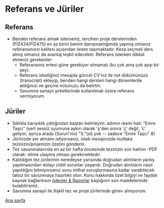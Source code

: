 # Referans ve Jüriler
## Referans
* Benden referans almak isterseniz, tercihen proje derslerinden (FİZ434/FİZ475) en az birini benim danışmanlığımda yapmış olmanız referansınızın kalitesi açısından önem taşımaktadır. Keza seçmeli ders almış olmanız da avantaj teşkil edecektir. Referans isterken dikkat etmeniz gerekenler:
   * Referansınız ertesi güne gerekiyor olmamalı (bu çok ama çok ayıp bir şey).
   * Referans istediğiniz mesajda güncel CV'niz ile not dökümünüzü (transcript) ekleyip, benden hangi dersleri hangi dönemlerde aldığınızı ve geçme notunuzu da belirtin.
   * Savunma sanayii şirketlerinde kullanılmak üzere referans vermiyorum.
## Jüriler
* Sıklıkla karışıklık çıktığından baştan belirteyim: adımın resmi hali: "Emre Taşcı" (sert sessiz uyumuna aykırı olarak 'ş'den sonra 'ç' değil, 'c' geliyor; ayrıca arada (Sururi'nin) "S."(si) yok -- sadece "Emre Taşcı" 8)
* Jürinizde yer almamı istiyorsanız, istek mesajınızda mutlaka tezinizin/projenizin özetini gönderin.
* Tez savunmalarında en az bir hafta öncesinde tezinizin son halinin -PDF olarak- elime ulaşmış olması gerekmektedir.
* Katıldığım tez jürilerinin neredeyse yarısında doğrudan alıntıların yanlış yapılmasından dolayı ciddi sorunlar yaşandı. Doğrudan alıntıların nasıl yapıldığını bilmiyorsanız sonu intihal soruşturmasına kadar varabilecek tatsız bir savunmaya hazırlıklı olun. Konu hakkında özet bilgiyi ve faydalı kaynak bağlantısını [ödevler & Raporlar](odevler_raporlar.html) başlığının son maddelerinde bulabilirsiniz.
* Savunma sanayii ile ilişkili tez ve proje jürilerinde görev almıyorum.

[Ana sayfa](README.md)
